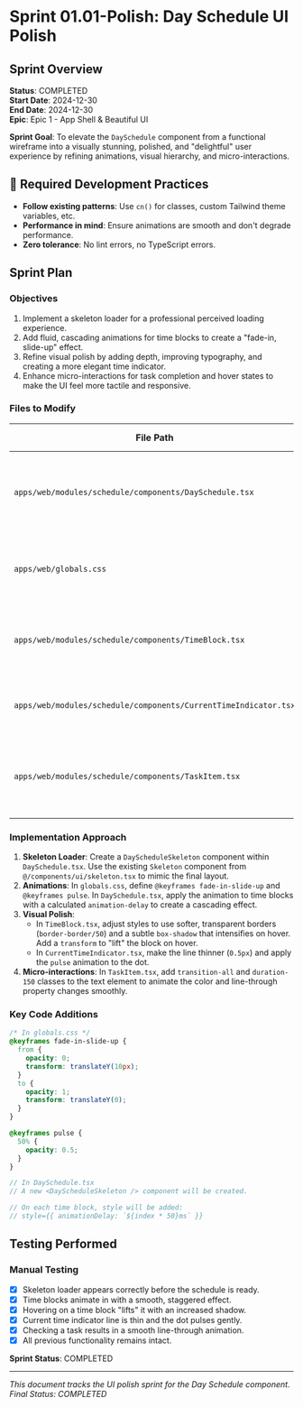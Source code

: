 # Sprint 01.01-Polish: Day Schedule UI Polish

## Sprint Overview

**Status**: COMPLETED  
**Start Date**: 2024-12-30  
**End Date**: 2024-12-30  
**Epic**: Epic 1 - App Shell & Beautiful UI

**Sprint Goal**: To elevate the `DaySchedule` component from a functional wireframe into a visually stunning, polished, and "delightful" user experience by refining animations, visual hierarchy, and micro-interactions.

## 🚨 Required Development Practices

- **Follow existing patterns**: Use `cn()` for classes, custom Tailwind theme variables, etc.
- **Performance in mind**: Ensure animations are smooth and don't degrade performance.
- **Zero tolerance**: No lint errors, no TypeScript errors.

## Sprint Plan

### Objectives
1.  Implement a skeleton loader for a professional perceived loading experience.
2.  Add fluid, cascading animations for time blocks to create a "fade-in, slide-up" effect.
3.  Refine visual polish by adding depth, improving typography, and creating a more elegant time indicator.
4.  Enhance micro-interactions for task completion and hover states to make the UI feel more tactile and responsive.

### Files to Modify
| File Path | Changes Needed | Status |
|-----------|----------------|--------|
| `apps/web/modules/schedule/components/DaySchedule.tsx` | Add skeleton loader, apply staggered animations to blocks. | COMPLETED |
| `apps/web/globals.css` | Define new keyframe animations (`fade-in-slide-up`, `pulse`). | COMPLETED |
| `apps/web/modules/schedule/components/TimeBlock.tsx` | Refine styles, add "lift" on hover, improve typography. | COMPLETED |
| `apps/web/modules/schedule/components/CurrentTimeIndicator.tsx` | Update styles for a thinner, pulsing indicator. | COMPLETED |
| `apps/web/modules/schedule/components/TaskItem.tsx` | Add smooth transitions for task completion state change. | COMPLETED |

### Implementation Approach
1.  **Skeleton Loader**: Create a `DayScheduleSkeleton` component within `DaySchedule.tsx`. Use the existing `Skeleton` component from `@/components/ui/skeleton.tsx` to mimic the final layout.
2.  **Animations**: In `globals.css`, define `@keyframes fade-in-slide-up` and `@keyframes pulse`. In `DaySchedule.tsx`, apply the animation to time blocks with a calculated `animation-delay` to create a cascading effect.
3.  **Visual Polish**:
    - In `TimeBlock.tsx`, adjust styles to use softer, transparent borders (`border-border/50`) and a subtle `box-shadow` that intensifies on hover. Add a `transform` to "lift" the block on hover.
    - In `CurrentTimeIndicator.tsx`, make the line thinner (`0.5px`) and apply the `pulse` animation to the dot.
4.  **Micro-interactions**: In `TaskItem.tsx`, add `transition-all` and `duration-150` classes to the text element to animate the color and line-through property changes smoothly.

### Key Code Additions
```css
/* In globals.css */
@keyframes fade-in-slide-up {
  from {
    opacity: 0;
    transform: translateY(10px);
  }
  to {
    opacity: 1;
    transform: translateY(0);
  }
}

@keyframes pulse {
  50% {
    opacity: 0.5;
  }
}
```

```typescript
// In DaySchedule.tsx
// A new <DayScheduleSkeleton /> component will be created.

// On each time block, style will be added:
// style={{ animationDelay: `${index * 50}ms` }}
```

## Testing Performed

### Manual Testing
- [x] Skeleton loader appears correctly before the schedule is ready.
- [x] Time blocks animate in with a smooth, staggered effect.
- [x] Hovering on a time block "lifts" it with an increased shadow.
- [x] Current time indicator line is thin and the dot pulses gently.
- [x] Checking a task results in a smooth line-through animation.
- [x] All previous functionality remains intact.

**Sprint Status**: COMPLETED

---

*This document tracks the UI polish sprint for the Day Schedule component.*
*Final Status: COMPLETED* 